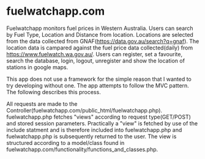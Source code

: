 # fuelwatchapp.com
Fuelwatchapp monitors fuel prices in Western Australia. Users can search by Fuel Type, Location and Distance from location. Locations are  selected from the data collected from GNAF(https://data.gov.au/search?q=gnaf). The location data is campared against the fuel price data collected(daily) from https://www.fuelwatch.wa.gov.au/. Users can register, set a favourite, search the database, login, logout, unregister and show the location of stations in google maps. 

This app does not use a framework for the simple reason that I wanted to try developing without one. The app attempts to follow the MVC pattern. The following describes this process.

All requests are made to the Controller(fuelwatchapp.com/public_html/fuelwatchapp.php). fuelwatchapp.php fetches "views" according to request type(GET/POST) and stored session parameters. Practically a "view" is fetched by use of the include statment and is therefore included into fuelwatchapp.php and fuelwatchapp.php is subsequently returned to the user. The view is structured according to a model/class found in fuelwatchapp.com/functionality/functions_and_classes.php.
